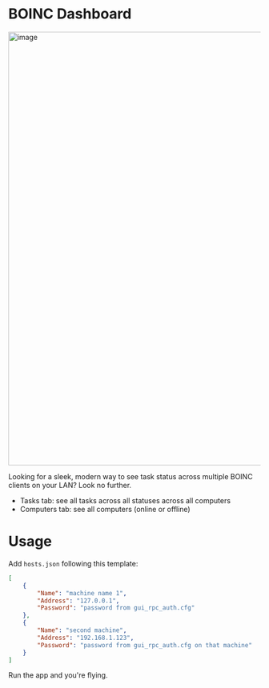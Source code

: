 # BOINC Dashboard

<img width="1484" height="867" alt="image" src="https://github.com/user-attachments/assets/c08aabda-7071-4b1c-a174-8f301c472e77" />

Looking for a sleek, modern way to see task status across multiple BOINC clients on your LAN? Look no further.

- Tasks tab: see all tasks across all statuses across all computers
- Computers tab: see all computers (online or offline)

# Usage

Add `hosts.json` following this template:

```json
[
    { 
        "Name": "machine name 1", 
        "Address": "127.0.0.1", 
        "Password": "password from gui_rpc_auth.cfg" 
    },
    { 
        "Name": "second machine", 
        "Address": "192.168.1.123", 
        "Password": "password from gui_rpc_auth.cfg on that machine" 
    }
]
```

Run the app and you're flying.
